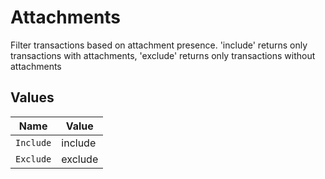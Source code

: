 # Attachments

Filter transactions based on attachment presence. 'include' returns only transactions with attachments, 'exclude' returns only transactions without attachments


## Values

| Name      | Value     |
| --------- | --------- |
| `Include` | include   |
| `Exclude` | exclude   |